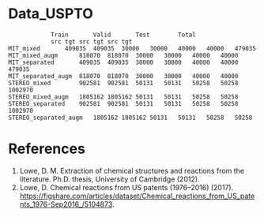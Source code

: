 # Data_USPTO
				Train		Valid		Test		Total	
				src	tgt	src	tgt	src	tgt
	MIT_mixed		409035	409035	30000	30000	40000	40000	479035
	MIT_mixed_augm		818070	818070	30000	30000	40000	40000
	MIT_separated		409035	409035	30000	30000	40000	40000	479035
	MIT_separated_augm	818070	818070	30000	30000	40000	40000
	STEREO_mixed		902581	902581	50131	50131	50258	50258	1002970
	STEREO_mixed_augm	1805162	1805162	50131	50131	50258	50258
	STEREO_separated	902581	902581	50131	50131	50258	50258	1002970
	STEREO_separated_augm	1805162	1805162	50131	50131	50258	50258

# References
  1. Lowe, D. M. Extraction of chemical structures and reactions from the literature. Ph.D. thesis, University of Cambridge (2012).
  2. Lowe, D. Chemical reactions from US patents (1976–2016) (2017). https://figshare.com/articles/dataset/Chemical_reactions_from_US_patents_1976-Sep2016_/5104873.
